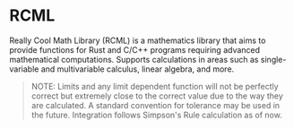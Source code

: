 # RCML

Really Cool Math Library (RCML) is a mathematics library that aims to provide functions for Rust and C/C++ programs requiring advanced mathematical computations. Supports calculations in areas such as single-variable and multivariable calculus, linear algebra, and more.

> NOTE:
> Limits and any limit dependent function will not be perfectly correct but extremely close to the correct value due to the way they are calculated. A standard convention for tolerance may be used in the future. Integration follows Simpson's Rule calculation as of now.


